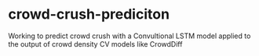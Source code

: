 # crowd-crush-prediciton
Working to predict crowd crush with a Convultional LSTM model applied to the output of crowd density CV models like CrowdDiff

